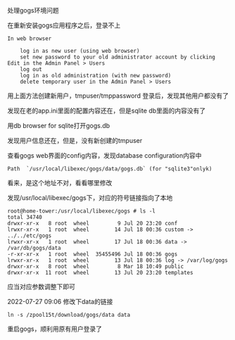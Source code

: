 处理gogs环境问题

在重新安装gogs应用程序之后，登录不上
```
In web browser

    log in as new user (using web browser)
    set new password to your old administrator account by clicking Edit in the Admin Panel > Users
    log out
    log in as old administration (with new password)
    delete temporary user in the Admin Panel > Users
```

用上面方法创建新用户，tmpuser/tmppassword
登录后，发现其他用户都没有了

发现在老的app.ini里面的配置内容还在，但是sqlite db里面的内容没有了

用db browser for sqlite打开gogs.db

发现用户信息还在，但是，没有新创建的tmpuser

查看gogs web界面的config内容，发现database configuration内容中
```
Path  `/usr/local/libexec/gogs/data/gogs.db` (for "sqlite3"onlyk)
```

看来，是这个地址不对，看看哪里修改

发现/usr/local/libexec/gogs下，对应的符号链接指向了本地
```
root@home-tower:/usr/local/libexec/gogs # ls -l
total 34740
drwxr-xr-x   8 root  wheel         9 Jul 20 23:20 conf
lrwxr-xr-x   1 root  wheel        14 Jul 18 00:36 custom -> ../../etc/gogs
lrwxr-xr-x   1 root  wheel        17 Jul 18 00:36 data -> /var/db/gogs/data
-r-xr-xr-x   1 root  wheel  35455496 Jul 18 00:36 gogs
lrwxr-xr-x   1 root  wheel        13 Jul 18 00:36 log -> /var/log/gogs
drwxr-xr-x   8 root  wheel         8 Mar 18 10:49 public
drwxr-xr-x  11 root  wheel        13 Jul 20 23:20 templates
```

应当对应参数调整下即可


2022-07-27
09:06 修改下data的链接
```
ln -s /zpool15t/download/gogs/data data
```

重启gogs，顺利用原有用户登录了

